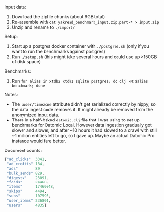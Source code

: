Input data:

1. Download the zipfile chunks (about 9GB total)
2. Re-assemble with `cat yakread_benchmark_input.zip.part-* > input.zip`
3. Unzip and rename to `./import/`

Setup:

1. Start up a postgres docker container with `./postgres.sh` (only if you want to run the benchmarks
   against postgres)
2. Run `./setup.sh` (this might take several hours and could use up >150GB of disk space)

Benchmarks:

1. Run `for alias in xtdb2 xtdb1 sqlite postgres; do clj -M:$alias benchmark; done`

Notes:

- The `:user/timezone` attribute didn't get serialized correctly by nippy, so the data ingest code
  removes it. It might already be removed from the anonymized input data.
- There is a half-baked `datomic.clj` file that I was using to set up benchmarks for Datomic Local.
  However data ingestion gradually got slower and slower, and after ~10 hours it had slowed to a
  crawl with still ~1 million entities left to go, so I gave up. Maybe an actual Datomic Pro
  instance would fare better.


Document counts:
```clojure
{"ad_clicks"  3341,
 "ad_credits" 184,
 "ads"        89
 "bulk_sends" 829,
 "digests"    23091,
 "feeds"      24468,
 "items"      17460648,
 "skips"      4494,
 "subs"       107597,
 "user_items" 236804,
 "users"      4835}
```
